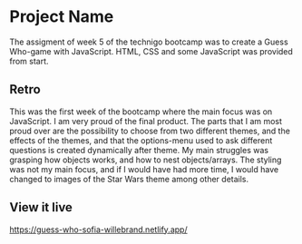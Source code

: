 # Project Name
The assigment of week 5 of the technigo bootcamp was to create a Guess Who-game with JavaScript. HTML, CSS and some JavaScript was provided from start.

## Retro
This was the first week of the bootcamp where the main focus was on JavaScript. I am very proud of the final product. The parts that I am most proud over are the possibility to choose from two different themes, and the effects of the themes, and that the options-menu used to ask different questions is created dynamically after theme. My main struggles was grasping how objects works, and how to nest objects/arrays. The styling was not my main focus, and if I would have had more time, I would have changed to images of the Star Wars theme among other details. 

## View it live
https://guess-who-sofia-willebrand.netlify.app/
